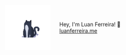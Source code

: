 <p align="left" style="display:flex;align-items:center;gap:24px;">
  <img src="Loader cat.gif" alt="Loader Cat Animation" width="120" />
  <span>
    Hey, I'm Luan Ferreira! 👋<br>
    <a href="https://luanferreira.me">luanferreira.me</a>
  </span>
</p>